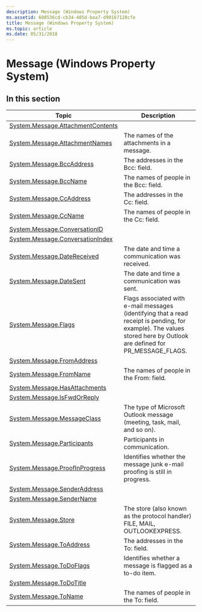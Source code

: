 ```yaml
---
description: Message (Windows Property System)
ms.assetid: 608536cd-cb34-405d-baa7-d99167128cfe
title: Message (Windows Property System)
ms.topic: article
ms.date: 05/31/2018
---
```


# Message (Windows Property System)

## In this section



| Topic                                                                                              | Description                                                                                                                                                                       |
|----------------------------------------------------------------------------------------------------|-----------------------------------------------------------------------------------------------------------------------------------------------------------------------------------|
| [System.Message.AttachmentContents](./props-system-message-attachmentcontents.md)<br/> |                                                                                                                                                                                   |
| [System.Message.AttachmentNames](./props-system-message-attachmentnames.md)<br/>       | The names of the attachments in a message.<br/>                                                                                                                             |
| [System.Message.BccAddress](./props-system-message-bccaddress.md)<br/>                 | The addresses in the Bcc: field.<br/>                                                                                                                                       |
| [System.Message.BccName](./props-system-message-bccname.md)<br/>                       | The names of people in the Bcc: field.<br/>                                                                                                                                 |
| [System.Message.CcAddress](./props-system-message-ccaddress.md)<br/>                   | The addresses in the Cc: field.<br/>                                                                                                                                        |
| [System.Message.CcName](./props-system-message-ccname.md)<br/>                         | The names of people in the Cc: field.<br/>                                                                                                                                  |
| [System.Message.ConversationID](./props-system-message-conversationid.md)<br/>         |                                                                                                                                                                                   |
| [System.Message.ConversationIndex](/previous-versions/windows/desktop/legacy/bb787335(v=vs.85))<br/>   |                                                                                                                                                                                   |
| [System.Message.DateReceived](./props-system-message-datereceived.md)<br/>             | The date and time a communication was received.<br/>                                                                                                                        |
| [System.Message.DateSent](./props-system-message-datesent.md)<br/>                     | The date and time a communication was sent.<br/>                                                                                                                            |
| [System.Message.Flags](./props-system-message-flags.md)<br/>                           | Flags associated with e-mail messages (identifying that a read receipt is pending, for example). The values stored here by Outlook are defined for PR\_MESSAGE\_FLAGS.<br/> |
| [System.Message.FromAddress](./props-system-message-fromaddress.md)<br/>               |                                                                                                                                                                                   |
| [System.Message.FromName](./props-system-message-fromname.md)<br/>                     | The names of people in the From: field.<br/>                                                                                                                                |
| [System.Message.HasAttachments](./props-system-message-hasattachments.md)<br/>         |                                                                                                                                                                                   |
| [System.Message.IsFwdOrReply](./props-system-message-isfwdorreply.md)<br/>             |                                                                                                                                                                                   |
| [System.Message.MessageClass](./props-system-message-messageclass.md)<br/>             | The type of Microsoft Outlook message (meeting, task, mail, and so on).<br/>                                                                                                |
| [System.Message.Participants](props-system-message-participants.md)<br/>                    | Participants in communication.<br/>                                                                                                                                         |
| [System.Message.ProofInProgress](./props-system-message-proofinprogress.md)<br/>       | Identifies whether the message junk e-mail proofing is still in progress.<br/>                                                                                              |
| [System.Message.SenderAddress](./props-system-message-senderaddress.md)<br/>           |                                                                                                                                                                                   |
| [System.Message.SenderName](./props-system-message-sendername.md)<br/>                 |                                                                                                                                                                                   |
| [System.Message.Store](./props-system-message-store.md)<br/>                           | The store (also known as the protocol handler) FILE, MAIL, OUTLOOKEXPRESS.<br/>                                                                                             |
| [System.Message.ToAddress](./props-system-message-toaddress.md)<br/>                   | The addresses in the To: field.<br/>                                                                                                                                        |
| [System.Message.ToDoFlags](./props-system-message-todoflags.md)<br/>                   | Identifies whether a message is flagged as a to-do item.<br/>                                                                                                               |
| [System.Message.ToDoTitle](./props-system-message-todotitle.md)<br/>                   |                                                                                                                                                                                   |
| [System.Message.ToName](./props-system-message-toname.md)<br/>                         | The names of people in the To: field.<br/>                                                                                                                                  |



 

 

 
